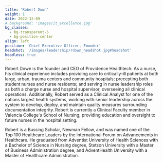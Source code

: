 ```yaml
---
title: 'Robert Down'
weight: 1
date: 2022-12-09
# background: 'images/it_excellence.jpg'
bg_classes:
  - bg-transparent-5
  - bg-position-center
align: left
position: 'Chief Executive Officer, Founder'
headshot: '/images/leadership/rdown_headshot.jpg#headshot'
headless: true
---
```


Robert Down is the founder and CEO of Providence Healthtech. As a nurse, his clinical experience includes providing care to critically-ill patients at both large, urban, trauma centers and community hospitals; precepting both student nurses and nurse residents; and serving in nurse leadership roles as both a charge nurse and hospital supervisor, overseeing all clinical operations. Additionally, Robert  served as a Clinical Analyst for one of the nations largest health systems, working with senior leadership across the system to develop, deploy, and maintain quality measures surrounding documentation integrity. Robert is currently a Clinical Faculty member in Valencia College's School of Nursing, providing education and oversight to future nurses in the hospital setting.

Robert is a Bussing Scholar, Newman Fellow, and was named one of the Top 100 Healthcare Leaders by the International Forum on Advancements in Healthcare. He graduated from Adventist University of Health Sciences with a Bachelor of Science in Nursing degree, Stetson University with a Master of Business Administration degree, and AdventHealth University with a Master of Healthcare Administration.
